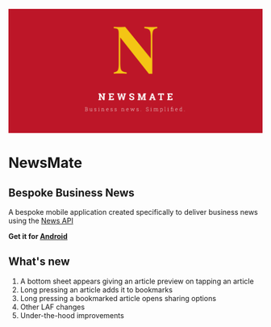 ![Cover](/store_assets/cover.png)
# NewsMate
## Bespoke Business News

A bespoke mobile application created specifically to deliver business news using the [News API](newsapi.org)

**Get it for [Android](https://play.google.com/store/apps/details?id=com.fuzzymemory.news)**

## What's new
1. A bottom sheet appears giving an article preview on tapping an article
3. Long pressing an article adds it to bookmarks
4. Long pressing a bookmarked article opens sharing options
2. Other LAF changes
3. Under-the-hood improvements